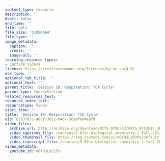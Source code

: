 ```yaml
---
content_type: resource
description: ''
draft: false
end_time: ''
file: null
file_size: '31856664'
file_type: ''
image_metadata:
  caption: ''
  credit: ''
  image-alt: ''
learning_resource_types:
- Lecture Videos
license: https://creativecommons.org/licenses/by-nc-sa/4.0/
ocw_type: ''
optional_tab_title: ''
optional_text: ''
parent_title: 'Session 10: Respiration: TCA Cycle'
parent_type: CourseSection
related_resources_text: ''
resource_index_text: ''
resourcetype: Video
start_time: ''
title: 'Session 10: Respiration: TCA Cycle'
uid: 05537d7c-a6cf-3dc2-b407-56eafe04e9fd
video_files:
  archive_url: http://archive.org/download/MIT5.07SCF13/MIT5_07SCF13_JE-Ses10_300k.mp4
  video_captions_file: /courses/5-07sc-biological-chemistry-i-fall-2013/288b251b786756a2a4807a1e0a681f38_eOYHJLqP2Ps.vtt
  video_thumbnail_file: https://img.youtube.com/vi/eOYHJLqP2Ps/default.jpg
  video_transcript_file: /courses/5-07sc-biological-chemistry-i-fall-2013/761cf7607e527a9a7fba03b702add287_eOYHJLqP2Ps.pdf
video_metadata:
  youtube_id: eOYHJLqP2Ps
---
```

